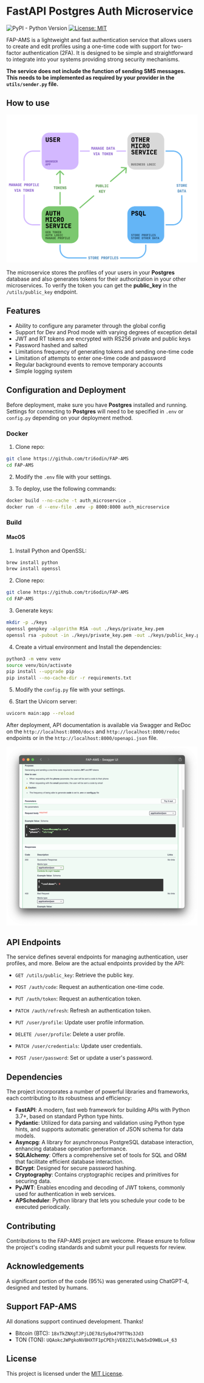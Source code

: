# FastAPI Postgres Auth Microservice

![PyPI - Python Version](https://img.shields.io/pypi/pyversions/fastapi) [![License: MIT](https://img.shields.io/badge/License-MIT-yellow.svg)](https://github.com/tri6odin/FAP-AMS/blob/main/LICENSE.MD)

FAP-AMS is a lightweight and fast authentication service that allows users to create and edit profiles using a one-time code with support for two-factor authentication (2FA). It is designed to be simple and straightforward to integrate into your systems providing strong security mechanisms.

**The service does not include the function of sending SMS messages. This needs to be implemented as required by your provider in the `utils/sender.py` file.**

## How to use

![schema](./static/schema.svg "FAP-AMS SCHEMA")

The microservice stores the profiles of your users in your **Postgres** database and also generates tokens for their authorization in your other microservices. To verify the token you can get the **public_key** in the `/utils/public_key` endpoint.

## Features

- Ability to configure any parameter through the global config
- Support for Dev and Prod mode with varying degrees of exception detail
- JWT and RT tokens are encrypted with RS256 private and public keys
- Password hashed and salted
- Limitations frequency of generating tokens and sending one-time code
- Limitation of attempts to enter one-time code and password
- Regular background events to remove temporary accounts
- Simple logging system

## Configuration and Deployment

Before deployment, make sure you have **Postgres** installed and running. Settings for connecting to **Postgres** will need to be specified in `.env` or `config.py` depending on your deployment method.

### Docker

1. Clone repo:

```bash
git clone https://github.com/tri6odin/FAP-AMS
cd FAP-AMS
```

2. Modify the `.env` file with your settings.

3. To deploy, use the following commands:

```bash
docker build --no-cache -t auth_microservice .
docker run -d --env-file .env -p 8000:8000 auth_microservice
```

### Build

#### MacOS

1. Install Python and OpenSSL:

```bash
brew install python
brew install openssl
```

2. Clone repo:

```bash
git clone https://github.com/tri6odin/FAP-AMS
cd FAP-AMS
```

3. Generate keys:

```bash
mkdir -p ./keys
openssl genpkey -algorithm RSA -out ./keys/private_key.pem
openssl rsa -pubout -in ./keys/private_key.pem -out ./keys/public_key.pem
```

4. Create a virtual environment and Install the dependencies:

```bash
python3 -m venv venv
source venv/bin/activate
pip install --upgrade pip
pip install --no-cache-dir -r requirements.txt
```

5. Modify the `config.py` file with your settings.

6. Start the Uvicorn server:

```bash
uvicorn main:app --reload
```

After deployment, API documentation is available via Swagger and ReDoc on the `http://localhost:8000/docs` and `http://localhost:8000/redoc` endpoints or in the `http://localhost:8000/openapi.json` file.

![screenshot](./static/swagger.png "Swagger UI")

## API Endpoints

The service defines several endpoints for managing authentication, user profiles, and more. Below are the actual endpoints provided by the API:

- `GET /utils/public_key`: Retrieve the public key.

- `POST /auth/code`: Request an authentication one-time code.
- `PUT /auth/token`: Request an authentication token.
- `PATCH /auth/refresh`: Refresh an authentication token.

- `PUT /user/profile`: Update user profile information.
- `DELETE /user/profile`: Delete a user profile.
- `PATCH /user/credentials`: Update user credentials.
- `POST /user/password`: Set or update a user's password.

## Dependencies

The project incorporates a number of powerful libraries and frameworks, each contributing to its robustness and efficiency:

- **FastAPI**: A modern, fast web framework for building APIs with Python 3.7+, based on standard Python type hints.
- **Pydantic**: Utilized for data parsing and validation using Python type hints, and supports automatic generation of JSON schema for data models.
- **Asyncpg**: A library for asynchronous PostgreSQL database interaction, enhancing database operation performance.
- **SQLAlchemy**: Offers a comprehensive set of tools for SQL and ORM that facilitate efficient database interaction.
- **BCrypt**: Designed for secure password hashing.
- **Cryptography**: Contains cryptographic recipes and primitives for securing data.
- **PyJWT**: Enables encoding and decoding of JWT tokens, commonly used for authentication in web services.
- **APScheduler**: Python library that lets you schedule your code to be executed periodically.

## Contributing

Contributions to the FAP-AMS project are welcome. Please ensure to follow the project's coding standards and submit your pull requests for review.

## Acknowledgements

A significant portion of the code (95%) was generated using ChatGPT-4, designed and tested by humans.

## Support FAP-AMS

All donations support continued development. Thanks!

- Bitcoin (BTC): `18xTkZNXgTJPjLDE78zSy8o479TTNs3Jd3`
- TON (TON): `UQAokcJWPgkoNV8HXTF1pCPEhjVE02ZlL9wb5xD9WBLu4_63`

## License

This project is licensed under the [MIT License](https://github.com/tri6odin/FAP-AMS/blob/main/LICENSE).
